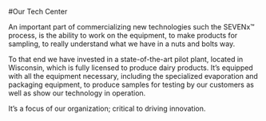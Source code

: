 #Our Tech Center

An important part of commercializing new technologies such the SEVENx™ process, is the ability to work on the equipment, to make products for sampling, to really understand what we have in a nuts and bolts way. 

To that end we have invested in a state-of-the-art pilot plant, located in Wisconsin, which is fully licensed to produce dairy products. It’s equipped with all the equipment necessary, including the specialized evaporation and packaging equipment, to produce samples for testing by our customers as well as show our technology in operation. 

It’s a focus of our organization; critical to driving innovation.

<We will ad photo of Pilot Center>
